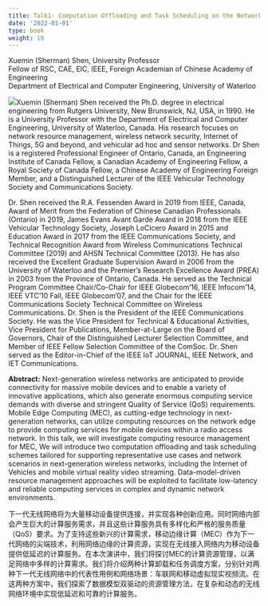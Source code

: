 ```yaml
---
title: Talk1- Computation Offloading and Task Scheduling on the Network Edge
date: '2022-01-01'
type: book
weight: 10
---
```


Xuemin (Sherman) Shen, University Professor  
Fellow of RSC, CAE, EIC, IEEE, Foreign Academian of Chinese Academy of Engineering  
Department of Electrical and Computer Engineering, University of Waterloo

![](../k1.jpg)Xuemin (Sherman) Shen received the Ph.D. degree in electrical engineering from Rutgers University, New Brunswick, NJ, USA, in 1990. He is a University Professor with the Department of Electrical and Computer Engineering, University of Waterloo, Canada. His research focuses on network resource management, wireless network security, Internet of Things, 5G and beyond, and vehicular ad hoc and sensor networks. Dr Shen is a registered Professional Engineer of Ontario, Canada, an Engineering Institute of Canada Fellow, a Canadian Academy of Engineering Fellow, a Royal Society of Canada Fellow, a Chinese Academy of Engineering Foreign Member, and a Distinguished Lecturer of the IEEE Vehicular Technology Society and Communications Society.

Dr. Shen received the R.A. Fessenden Award in 2019 from IEEE, Canada, Award of Merit from the Federation of Chinese Canadian Professionals (Ontario) in 2019, James Evans Avant Garde Award in 2018 from the IEEE Vehicular Technology Society, Joseph LoCicero Award in 2015 and Education Award in 2017 from the IEEE Communications Society, and Technical Recognition Award from Wireless Communications Technical Committee (2019) and AHSN Technical Committee (2013). He has also received the Excellent Graduate Supervision Award in 2006 from the University of Waterloo and the Premier’s Research Excellence Award (PREA) in 2003 from the Province of Ontario, Canada. He served as the Technical Program Committee Chair/Co-Chair for IEEE Globecom’16, IEEE Infocom’14, IEEE VTC’10 Fall, IEEE Globecom’07, and the Chair for the IEEE Communications Society Technical Committee on Wireless Communications. Dr. Shen is the President of the IEEE Communications Society. He was the Vice President for Technical \& Educational Activities, Vice President for Publications, Member-at-Large on the Board of Governors, Chair of the Distinguished Lecturer Selection Committee, and Member of IEEE Fellow Selection Committee of the ComSoc. Dr. Shen served as the Editor-in-Chief of the IEEE IoT JOURNAL, IEEE Network, and IET Communications.

**Abstract:** Next-generation wireless networks are anticipated to provide connectivity for massive mobile devices and to enable a variety of innovative applications, which also generate enormous computing service demands with diverse and stringent Quality of Service (QoS) requirements. Mobile Edge Computing (MEC), as cutting-edge technology in next-generation networks, can utilize computing resources on the network edge to provide computing services for mobile devices within a radio access network. In this talk, we will investigate computing resource management for MEC, We will introduce two computation offloading and task scheduling schemes tailored for supporting representative use cases and network scenarios in next-generation wireless networks, including the Internet of Vehicles and mobile virtual reality video streaming. Data-model-driven resource management approaches will be exploited to facilitate low-latency and reliable computing services in complex and dynamic network environments.

下一代无线网络将为大量移动设备提供连接，并实现各种创新应用。同时网络内部会产生巨大的计算服务需求，并且这些计算服务具有多样化和严格的服务质量（QoS）要求。为了支持这些新兴的计算需求，移动边缘计算（MEC）作为下一代网络的尖端技术，利用网络边缘的计算资源，实现在无线接入网络内为移动设备提供低延迟的计算服务。在本次演讲中，我们将探讨MEC的计算资源管理，以满足网络中多样的计算需求。我们将介绍两种计算卸载和任务调度方案，分别针对两种下一代无线网络中的代表性用例和网络场景：车联网和移动虚拟现实视频流。在这两种方案中，我们探索了数据模型双驱动的资源管理方法，在复杂和动态的无线网络环境中实现低延迟和可靠的计算服务。
